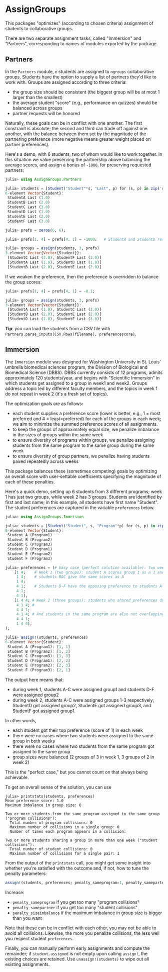 # AssignGroups

This packages "optimizes" (according to chosen criteria) assignment of students to collaborative groups.

There are two separate assignment tasks, called "Immersion" and "Partners", corresponding to names of modules exported
by the package.

## Partners

In the `Partners` module, `n` students are assigned to `ngroups` collaborative groups. Students have the option to supply a list of partners they'd like to work with. Groups are assigned according to three criteria:

- the group size should be consistent (the biggest group will be at most 1 larger than the smallest)
- the average student "score" (e.g., performance on quizzes) should be balanced across groups
- partner requests will be honored

Naturally, these goals can be in conflict with one another.
The first constraint is absolute; the second and third can trade off against one another, with the balance between them set by the magnitude of the partnering preference (more negative means greater weight placed on partner preferences).

Here's a demo, with 6 students, two of whom would like to work together. In this situation we value preserving the partnership above balancing the average scores, and assign a bonus of `-1000`, for preserving requested partners:

```julia
julia> using AssignGroups.Partners

julia> students = [Student("Student"*s, "Last", p) for (s, p) in zip('A':'F', [1,2,3,1,2,3])]
6-element Vector{Student}:
 StudentA Last (1.0)
 StudentB Last (2.0)
 StudentC Last (3.0)
 StudentD Last (1.0)
 StudentE Last (2.0)
 StudentF Last (3.0)

julia> prefs = zeros(6, 6);

julia> prefs[1, 4] = prefs[4, 1] = -1000;   # StudentA and StudentD really want to work together

julia> groups = assign(students, 3, prefs)
3-element Vector{Vector{Student}}:
 [StudentC Last (3.0), StudentF Last (3.0)]
 [StudentA Last (1.0), StudentD Last (1.0)]
 [StudentB Last (2.0), StudentE Last (2.0)]
```

If we weaken the preference, then the preference is overridden to balance the group scores:

```julia
julia> prefs[1, 4] = prefs[4, 1] = -0.1;

julia> groups = assign(students, 3, prefs)
3-element Vector{Vector{Student}}:
 [StudentA Last (1.0), StudentC Last (3.0)]
 [StudentB Last (2.0), StudentE Last (2.0)]
 [StudentD Last (1.0), StudentF Last (3.0)]
```

**Tip**: you can load the students from a CSV file with `Partners.parse_inputs(CSV.Rows(filename); preferencescore)`.

## Immersion

The `Immersion` module was designed for Washington University in St. Louis' umbrella biomedical sciences program, the
Division of Biological and Biomedical Science (DBBS). DBBS currently consists of 12 programs, admits approximately
120 students/year, and begins with "Scientific Immersion" in which students get assigned to a group in week1 and week2.
Groups address a topic led by different faculty members, and the topics in week 1 do not repeat in week 2 (it's a fresh set of topics).

The optimization goals are as follows:

- each student supplies a preference score (lower is better, e.g., 1 = most preferred and 4 = least=preferred) for each of the groups in each week; we aim to minimize the summed preference scores of all assignments.
- to keep the groups of approximately equal size, we penalize imbalance in the sizes of groups within the same week
- to ensure diversity of programs within groups, we penalize assigning students from the same program to the same group during the same week
- to ensure diversity of group partners, we penalize having students paired repeatedly across weeks

This package balances these (sometimes competing) goals by optimizing an overall score with user-settable coefficients specifying the magnitude of each of these penalties.

Here's a quick demo, setting up 6 students from 3 different programs; week 1 has just two groups, while week 2 has 3 groups.
Students are identified by first and last name; in this example, all students have first name "Student".
The student preferences are captured in the variable `preferences` below.

```julia
julia> using AssignGroups.Immersion

julia> students = [Student("Student", s, "Program"*p) for (s, p) in zip('A':'F', "123123")]
6-element Vector{Student}:
 Student A (Program1)
 Student B (Program2)
 Student C (Program3)
 Student D (Program1)
 Student E (Program2)
 Student F (Program3)

julia> preferences = (# Easy case (perfect solution available): two weeks, students have disjoint preferences
    [1 4;    # Week 1 (two groups): student A scores group 1 as a 1 and group 2 as a 4
     1 4;    # students B&C give the same scores as A
     1 4;
     4 1;    # Students D-F have the opposing preference to students A-C
     4 1;
     4 1],
    [1 4 4; # Week 2 (three groups): students who shared preferences during week 1 are non-overlapping
     4 1 4; #
     4 4 1;
     4 1 4; # And students in the same program are also not overlapping
     4 4 1;
     1 4 4],
);

julia> assign!(students, preferences)
6-element Vector{Student}:
 Student A (Program1): [1, 1]
 Student B (Program2): [1, 2]
 Student C (Program3): [1, 3]
 Student D (Program1): [2, 2]
 Student E (Program2): [2, 3]
 Student F (Program3): [2, 1]
```

The output here means that:
- during week 1, students A-C were assigned group1 and students D-F were assigned group2
- during week 2, students A-C were assigned groups 1-3 respectively; StudentD got assigned group2,
  StudentE got assigned group3, and StudentF got assigned group1.

In other words,
- each student got their top preference (score of 1) in each week
- there were no cases where two students were assigned to the same group in both weeks
- there were no cases where two students from the same program got assigned to the same group
- group sizes were balanced (2 groups of 3 in week 1, 3 groups of 2 in week 2)

This is the "perfect case," but you cannot count on that always being achievable.

To get an overall sense of the solution, you can use

```
julia> printstats(students, preferences)
Mean preference score: 1.0
Maximum imbalance in group size: 0

Two or more students from the same program assigned to the same group ("program collisions"):
  Total number of program collisions: 0
  Maximum number of collisions in a single group: 0
  Number of times each program appears in a collision:

Two or more students sharing a group in more than one week ("student collisions"):
  Total number of student collisions: 0
  Maximum number of collisions for a single pair: 1
```

From the output of the `printstats` call, you might get some insight into whether you're satisfied with the outcome and, if not, how to tune the penalty parameters:

```julia
assign!(students, preferences; penalty_sameprogram=1, penalty_samepartner=1, penalty_sizeimbalance=1)
```

Increase:

- `penalty_sameprogram` if you get too many "program collisions"
- `penalty_samepartner` if you get too many "student collisions"
- `penalty_sizeimbalance` if the maximum imbalance in group size is bigger than you want

Note that these can be in conflict with each other, you may not be able to avoid all collisions.
Likewise, the more you penalize collisions, the less well you respect student `preferences`.

Finally, you can manually perform early assignments and compute the remainder; if `student.assigned` is not empty upon calling `assign!`, the existing choices are retained. Use `unassign!(students)` to wipe out all existing assignments.
